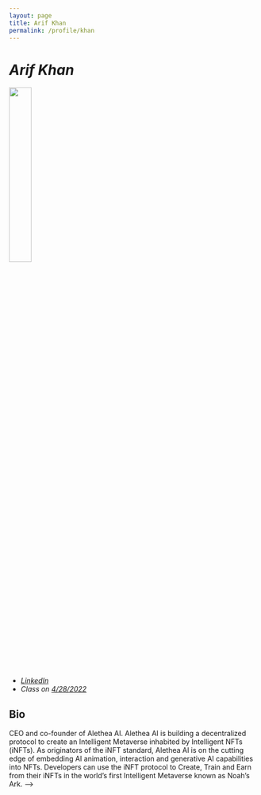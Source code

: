 ```yaml
---
layout: page
title: Arif Khan
permalink: /profile/khan
---
```


# _Arif Khan_

<img src="{{ relBase }}../assets/images/profile-pics/Arif Khan.jpeg" width="30%" />

- _[LinkedIn](https://www.linkedin.com/in/arikhan/)_
- _Class on [4/28/2022](../schedule)_

## Bio

CEO and co-founder of Alethea AI. Alethea AI is building a decentralized protocol to create an Intelligent Metaverse inhabited by Intelligent NFTs (iNFTs). As originators of the iNFT standard, Alethea AI is on the cutting edge of embedding AI animation, interaction and generative AI capabilities into NFTs. Developers can use the iNFT protocol to Create, Train and Earn from their iNFTs in the world’s first Intelligent Metaverse known as Noah’s Ark. -->
